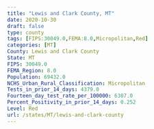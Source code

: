 ```yaml
---
title: "Lewis and Clark County, MT"
date: 2020-10-30
draft: false
type: county
tags: [FIPS:30049.0,FEMA:8.0,Micropolitan,Red]
categories: [MT]
County: Lewis and Clark County
State: MT
FIPS: 30049.0
FEMA_Region: 8.0
Population: 69432.0
NCHS_Urban_Rural_Classification: Micropolitan
Tests_in_prior_14_days: 4379.0
Fourteen_day_test_rate_per_100000: 6307.0
Percent_Positivity_in_prior_14_days: 0.252
Level: Red
url: /states/MT/lewis-and-clark-county
---
```



